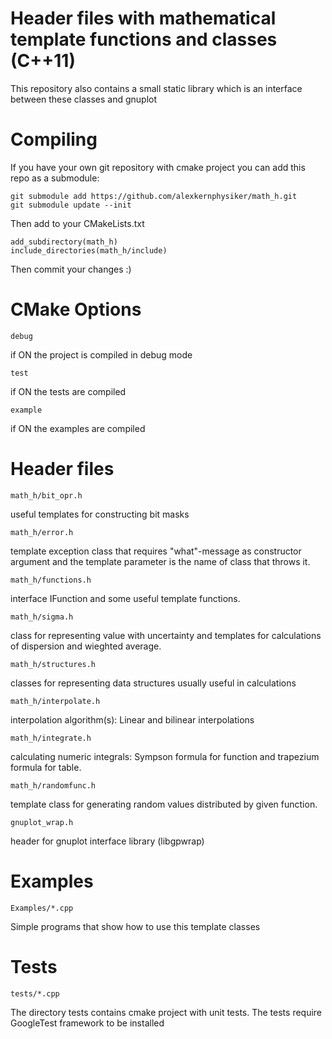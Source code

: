 Header files with mathematical template functions and classes (C++11)
====================================================================
This repository also contains a small static library which is an interface between these classes and gnuplot




Compiling
=========
If you have your own git repository with cmake project you can add this repo as a submodule:

	git submodule add https://github.com/alexkernphysiker/math_h.git
	git submodule update --init
	
Then add to your CMakeLists.txt

	add_subdirectory(math_h)
	include_directories(math_h/include)
	
Then commit your changes :)

CMake Options
=============

	debug
if ON the project is compiled in debug mode

	test
if ON the tests are compiled

	example
if ON the examples are compiled
	
Header files
============

	math_h/bit_opr.h
useful templates for constructing bit masks

	math_h/error.h
template exception class that requires "what"-message as constructor argument and the template parameter is the name of class that throws it.

	math_h/functions.h
interface IFunction and some useful template functions.

	math_h/sigma.h
class for representing value with uncertainty and templates for calculations of dispersion and wieghted average.

	math_h/structures.h
classes for representing data structures usually useful in calculations

	math_h/interpolate.h
interpolation algorithm(s): Linear and bilinear interpolations

	math_h/integrate.h
calculating numeric integrals: Sympson formula for function and trapezium formula for table.

	math_h/randomfunc.h
template class for generating random values distributed by given function.

	gnuplot_wrap.h
header for gnuplot interface library (libgpwrap)


Examples
========
	Examples/*.cpp
Simple programs that show how to use this template classes

Tests
=====
	tests/*.cpp
The directory tests contains cmake project with unit tests.
The tests require GoogleTest framework to be installed
